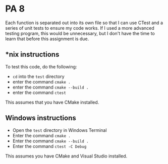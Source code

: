 # PA 8

Each function is separated out into its own file so that I can use CTest and a series of unit tests to ensure my code works. If I used a more advanced testing program, this would be unnecessary, but I don't have the time to learn that before this assignment is due.

## *nix instructions

To test this code, do the following:

- `cd` into the `test` directory 
- enter the command `cmake .`
- enter the command `cmake --build .`
- enter the command `ctest`

This assumes that you have CMake installed.

## Windows instructions

- Open the `test` directory in Windows Terminal
- Enter the command `cmake .`
- Enter the command `cmake --build .`
- Enter the command `ctest -C Debug`

This assumes you have CMake and Visual Studio installed.